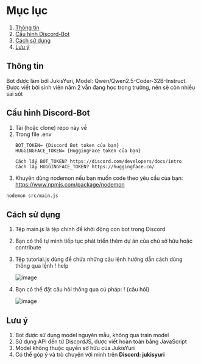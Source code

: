# Mục lục
1. [Thông tin](#thông-tin)
2. [Cấu hình Discord-Bot](#cấu-hình-discord-bot)
3. [Cách sử dụng](#cách-sử-dụng)
4. [Lưu ý](#lưu-ý)

## Thông tin
  Bot được làm bởi JukisYuri, Model: Qwen/Qwen2.5-Coder-32B-Instruct.
  Được viết bởi sinh viên năm 2 vẫn đang học trong trường, nên sẽ còn nhiều sai sót
  
## Cấu hình Discord-Bot
1. Tải (hoặc clone) repo này về
2. Trong file .env
   ```env
   BOT_TOKEN= {Discord Bot token của bạn}
   HUGGINGFACE_TOKEN= {HuggingFace token của bạn}
   ```
       Cách lấy BOT_TOKEN? https://discord.com/developers/docs/intro
       Cách lấy HUGGINGFACE_TOKEN? https://huggingface.co/
  
3. Khuyên dùng nodemon nếu bạn muốn code theo yêu cầu của bạn: https://www.npmjs.com/package/nodemon
  ```sh
  nodemon src/main.js
  ```

## Cách sử dụng
1. Tệp main.js là tệp chính để khởi động con bot trong Discord
2. Bạn có thể tự mình tiếp tục phát triển thêm dự án của chủ sở hữu hoặc contribute
3. Tệp tutorial.js dùng để chứa những câu lệnh hướng dẫn cách dùng thông qua lệnh ! help
   
   ![image](https://github.com/user-attachments/assets/4c317c09-8fd9-4d1f-a759-812705b9e556)
4. Bạn có thể đặt câu hỏi thông qua cú pháp: ! {câu hỏi}

   ![image](https://github.com/user-attachments/assets/66fb07e3-6b19-4b91-aa69-b95cc98028f6)


## Lưu ý
1. Bot được sử dụng model nguyên mẫu, không qua train model
2. Sử dụng API đến từ DiscordJS, được viết hoàn toàn bằng JavaScript
3. Model không thuộc quyền sở hữu của JukisYuri
4. Có thể góp ý và trò chuyện với mình trên **Discord: jukisyuri**
